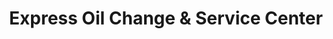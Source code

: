 ---
title: "Express Oil Change & Service Center"
url: /panama-city-beach/express-oil-change-und-service-center/
shop: Autowerkstatt
---
